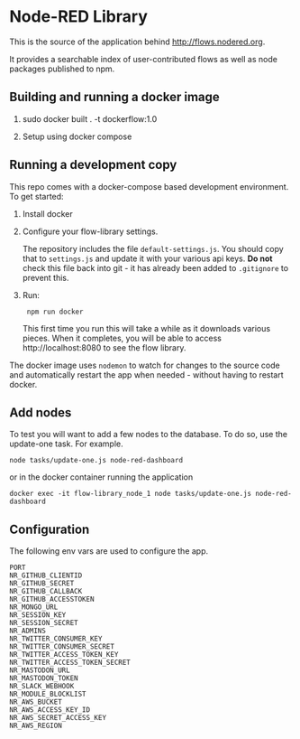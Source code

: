 # Node-RED Library

This is the source of the application behind <http://flows.nodered.org>.

It provides a searchable index of user-contributed flows as well as node packages
published to npm.

## Building and running a docker image
1. sudo docker built . -t dockerflow:1.0

2. Setup using docker compose

## Running a development copy

This repo comes with a docker-compose based development environment. To get started:

1. Install docker

2. Configure your flow-library settings.

   The repository includes the file `default-settings.js`. You should copy that
   to `settings.js` and update it with your various api keys.
   **Do not** check this file back into git - it has already been added to `.gitignore` to prevent this.

3. Run:

        npm run docker

   This first time you run this will take a while as it downloads various pieces.
   When it completes, you will be able to access http://localhost:8080 to see
   the flow library.

The docker image uses `nodemon` to watch for changes to the source code and
automatically restart the app when needed - without having to restart docker.

## Add nodes

To test you will want to add a few nodes to the database.  To do so, use the update-one task.  For example.

    node tasks/update-one.js node-red-dashboard

or in the docker container running the application

    docker exec -it flow-library_node_1 node tasks/update-one.js node-red-dashboard

## Configuration

The following env vars are used to configure the app.

```
PORT
NR_GITHUB_CLIENTID
NR_GITHUB_SECRET
NR_GITHUB_CALLBACK
NR_GITHUB_ACCESSTOKEN
NR_MONGO_URL
NR_SESSION_KEY
NR_SESSION_SECRET
NR_ADMINS
NR_TWITTER_CONSUMER_KEY
NR_TWITTER_CONSUMER_SECRET
NR_TWITTER_ACCESS_TOKEN_KEY
NR_TWITTER_ACCESS_TOKEN_SECRET
NR_MASTODON_URL
NR_MASTODON_TOKEN
NR_SLACK_WEBHOOK
NR_MODULE_BLOCKLIST
NR_AWS_BUCKET
NR_AWS_ACCESS_KEY_ID
NR_AWS_SECRET_ACCESS_KEY
NR_AWS_REGION
```
